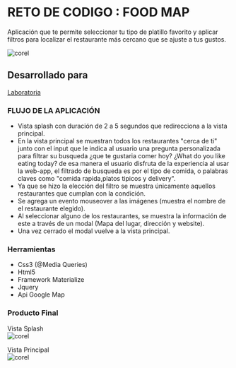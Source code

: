 # RETO DE CODIGO : FOOD MAP  

Aplicación que te permite seleccionar tu tipo de platillo favorito y aplicar filtros para localizar el restaurante más cercano que se ajuste a tus gustos.  

![corel](https://user-images.githubusercontent.com/31807340/38463203-a2fda4ae-3aba-11e8-8ff1-d4e8f30c9986.png)

## Desarrollado para  
[Laboratoria](http://laboratoria.la)

### FLUJO DE LA APLICACIÓN  

- Vista splash con duración de 2 a 5 segundos que redirecciona a la vista principal.
- En la vista principal se muestran todos los restaurantes "cerca de ti" junto con el input  que le indica al usuario una pregunta personalizada para filtrar su busqueda ¿que te gustaria comer hoy? ¿What do you like eating today? de esa manera el usuario disfruta de la experiencia al usar la web-app, el filtrado de busqueda es por el tipo de comida, o palabras claves como "comida rapida,platos tipicos y delivery".
- Ya que se hizo la elección del filtro se muestra únicamente aquellos restaurantes que cumplan con la condición.  
- Se agrega un evento mouseover a las imágenes (muestra el nombre de el restaurante elegido).   
- Al seleccionar alguno de los restaurantes, se muestra la información de este a través de un modal (Mapa del lugar, dirección y website).
- Una vez cerrado el modal vuelve a la vista principal.  

### Herramientas  
- Css3 (@Media Queries)
- Html5  
- Framework Materialize  
- Jquery  
- Api Google Map  


### Producto Final  

Vista Splash  
![corel](https://user-images.githubusercontent.com/31807340/38462767-fb8703e4-3ab1-11e8-886f-f05ce2d0c469.png)  

Vista Principal  
![corel](https://user-images.githubusercontent.com/31807340/38463203-a2fda4ae-3aba-11e8-8ff1-d4e8f30c9986.png)
